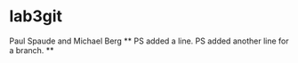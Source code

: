 lab3git
=======

Paul Spaude  and Michael Berg
**
PS added a line.
PS added another line for a branch.
**